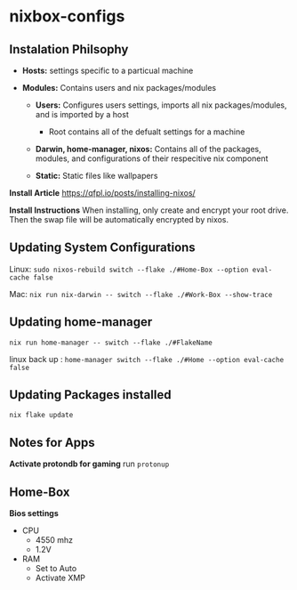 # nixbox-configs

## Instalation Philsophy

- __Hosts:__ settings specific to a particual machine

- __Modules:__ Contains users and nix packages/modules

    - __Users:__ Configures users settings, imports all nix packages/modules, and is imported by a host
        - Root contains all of the defualt settings for a machine

    - __Darwin, home-manager, nixos:__ Contains all of the packages, modules, and  configurations of their respecitive nix component

    - __Static:__ Static files like wallpapers

__Install Article__
https://qfpl.io/posts/installing-nixos/

__Install Instructions__
When installing, only create and encrypt your root drive. Then the swap file will be automatically encrypted by nixos.

## Updating System Configurations
Linux: `sudo nixos-rebuild switch --flake ./#Home-Box --option eval-cache false`

Mac: `nix run nix-darwin -- switch --flake ./#Work-Box --show-trace`

## Updating home-manager

 `nix run home-manager -- switch --flake ./#FlakeName`

 linux back up : `home-manager switch --flake ./#Home --option eval-cache  false`

## Updating Packages installed
`nix flake update`

## Notes for Apps
__Activate protondb for gaming__
run `protonup`

## Home-Box
__Bios settings__
- CPU
    - 4550 mhz
    - 1.2V
- RAM
    - Set to Auto
    - Activate XMP

